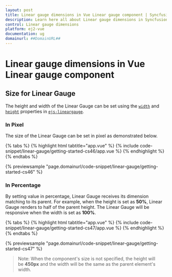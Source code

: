 ```yaml
---
layout: post
title: Linear gauge dimensions in Vue Linear gauge component | Syncfusion
description: Learn here all about Linear gauge dimensions in Syncfusion Vue Linear gauge component of Syncfusion Essential JS 2 and more.
control: Linear gauge dimensions 
platform: ej2-vue
documentation: ug
domainurl: ##DomainURL##
---
```


# Linear gauge dimensions in Vue Linear gauge component

## Size for Linear Gauge

The height and width of the Linear Gauge can be set using the [`width`](https://ej2.syncfusion.com/vue/documentation/api/linear-gauge/#width) and [`height`](https://ej2.syncfusion.com/vue/documentation/api/linear-gauge/#height) properties in [`ejs-lineargauge`](https://ej2.syncfusion.com/vue/documentation/api/linear-gauge/).

### In Pixel

The size of the Linear Gauge can be set in pixel as demonstrated below.

{% tabs %}
{% highlight html tabtitle="app.vue" %}
{% include code-snippet/linear-gauge/getting-started-cs46/app.vue %}
{% endhighlight %}
{% endtabs %}
        
{% previewsample "page.domainurl/code-snippet/linear-gauge/getting-started-cs46" %}

### In Percentage

By setting value in percentage, Linear Gauge receives its dimension matching to its parent. For example, when the height is set as **50%**, Linear Gauge renders to half of the parent height. The Linear Gauge will be responsive when the width is set as **100%**.

{% tabs %}
{% highlight html tabtitle="app.vue" %}
{% include code-snippet/linear-gauge/getting-started-cs47/app.vue %}
{% endhighlight %}
{% endtabs %}
        
{% previewsample "page.domainurl/code-snippet/linear-gauge/getting-started-cs47" %}

>Note: When the component's size is not specified, the height will be **450px** and the width will be the same as the parent element's width.